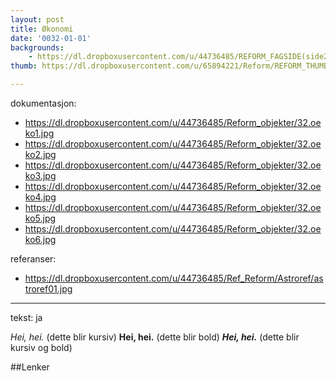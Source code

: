 ```yaml
---
layout: post
title: Økonomi
date: '0032-01-01'
backgrounds:
    - https://dl.dropboxusercontent.com/u/44736485/REFORM_FAGSIDE(side2)/32.Oekonomi2m.jpg
thumb: https://dl.dropboxusercontent.com/u/65894221/Reform/REFORM_THUMBNAILS/32.Oekonomi.jpg

---
```


dokumentasjon:
  - https://dl.dropboxusercontent.com/u/44736485/Reform_objekter/32.oeko1.jpg
  - https://dl.dropboxusercontent.com/u/44736485/Reform_objekter/32.oeko2.jpg
  - https://dl.dropboxusercontent.com/u/44736485/Reform_objekter/32.oeko3.jpg
  - https://dl.dropboxusercontent.com/u/44736485/Reform_objekter/32.oeko4.jpg
  - https://dl.dropboxusercontent.com/u/44736485/Reform_objekter/32.oeko5.jpg
  - https://dl.dropboxusercontent.com/u/44736485/Reform_objekter/32.oeko6.jpg
  


referanser:
  - https://dl.dropboxusercontent.com/u/44736485/Ref_Reform/Astroref/astroref01.jpg



---
tekst: ja

*Hei, hei.* (dette blir kursiv)
**Hei, hei.** (dette blir bold)
***Hei, hei.*** (dette blir kursiv og bold)

##Lenker

